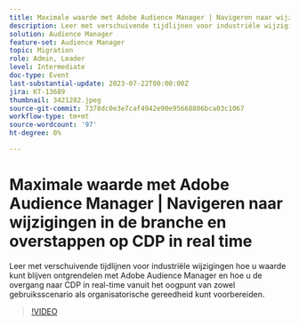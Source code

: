 ```yaml
---
title: Maximale waarde met Adobe Audience Manager | Navigeren naar wijzigingen in de branche en overstappen op CDP in real time
description: Leer met verschuivende tijdlijnen voor industriële wijzigingen hoe u waarde kunt blijven ontgrendelen met Adobe Audience Manager en hoe u de overgang naar RTCDP vanuit het oogpunt van zowel gebruiksscenario als organisatorische gereedheid kunt voorbereiden.
solution: Audience Manager
feature-set: Audience Manager
topic: Migration
role: Admin, Leader
level: Intermediate
doc-type: Event
last-substantial-update: 2023-07-22T00:00:00Z
jira: KT-13689
thumbnail: 3421282.jpeg
source-git-commit: 7378dc0e3e7caf4942e90e95668806bca03c1067
workflow-type: tm+mt
source-wordcount: '97'
ht-degree: 0%

---
```



# Maximale waarde met Adobe Audience Manager | Navigeren naar wijzigingen in de branche en overstappen op CDP in real time

Leer met verschuivende tijdlijnen voor industriële wijzigingen hoe u waarde kunt blijven ontgrendelen met Adobe Audience Manager en hoe u de overgang naar CDP in real-time vanuit het oogpunt van zowel gebruiksscenario als organisatorische gereedheid kunt voorbereiden.

>[!VIDEO](https://video.tv.adobe.com/v/3421282/?learn=on)

